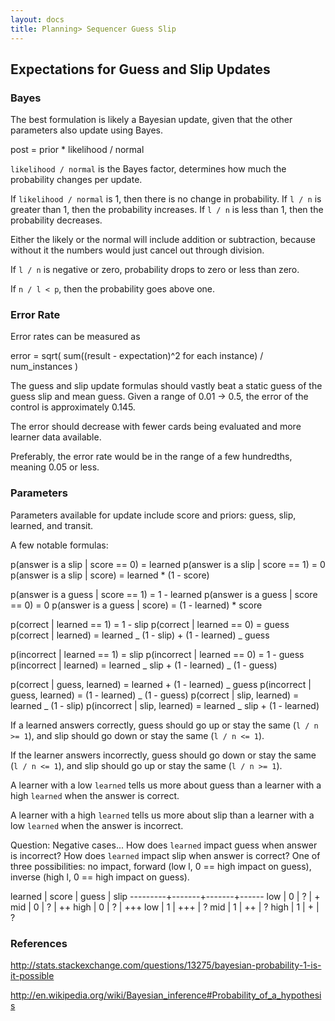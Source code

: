 ```yaml
---
layout: docs
title: Planning> Sequencer Guess Slip
---
```


## Expectations for Guess and Slip Updates

### Bayes

The best formulation is likely a Bayesian update, given that the other parameters also update using Bayes.

post = prior \* likelihood / normal

`likelihood / normal` is the Bayes factor, determines how much the probability changes per update.

If `likelihood / normal` is 1, then there is no change in probability. If `l / n` is greater than 1, then the probability increases. If `l / n` is less than 1, then the probability decreases.

Either the likely or the normal will include addition or subtraction, because without it the numbers would just cancel out through division.

If `l / n` is negative or zero, probability drops to zero or less than zero.

If `n / l < p`, then the probability goes above one.

### Error Rate

Error rates can be measured as

error = sqrt(
sum((result - expectation)^2 for each instance)
/ num_instances
)

The guess and slip update formulas should vastly beat a static guess of the guess slip and mean guess. Given a range of 0.01 -> 0.5, the error of the control is approximately 0.145.

The error should decrease with fewer cards being evaluated and more learner data available.

Preferably, the error rate would be in the range of a few hundredths, meaning 0.05 or less.

### Parameters

Parameters available for update include score and priors: guess, slip, learned, and transit.

A few notable formulas:

p(answer is a slip | score == 0) = learned
p(answer is a slip | score == 1) = 0
p(answer is a slip | score) = learned \* (1 - score)

p(answer is a guess | score == 1) = 1 - learned
p(answer is a guess | score == 0) = 0
p(answer is a guess | score) = (1 - learned) \* score

p(correct | learned == 1) = 1 - slip
p(correct | learned == 0) = guess
p(correct | learned) = learned _ (1 - slip) + (1 - learned) _ guess

p(incorrect | learned == 1) = slip
p(incorrect | learned == 0) = 1 - guess
p(incorrect | learned) = learned _ slip + (1 - learned) _ (1 - guess)

p(correct | guess, learned) = learned + (1 - learned) _ guess
p(incorrect | guess, learned) = (1 - learned) _ (1 - guess)
p(correct | slip, learned) = learned _ (1 - slip)
p(incorrect | slip, learned) = learned _ slip + (1 - learned)

If a learned answers correctly, guess should go up or stay the same (`l / n >= 1`), and slip should go down or stay the same (`l / n <= 1`).

If the learner answers incorrectly, guess should go down or stay the same (`l / n <= 1`), and slip should go up or stay the same (`l / n >= 1`).

A learner with a low `learned` tells us more about guess than a learner with a high `learned` when the answer is correct.

A learner with a high `learned` tells us more about slip than a learner with a low `learned` when the answer is incorrect.

Question: Negative cases... How does `learned` impact guess when answer is incorrect? How does `learned` impact slip when answer is correct? One of three possibilities: no impact, forward (low l, 0 == high impact on guess), inverse (high l, 0 == high impact on guess).

learned | score | guess | slip
---------+-------+-------+------
low | 0 | ? | +
mid | 0 | ? | ++
high | 0 | ? | +++
low | 1 | +++ | ?
mid | 1 | ++ | ?
high | 1 | + | ?

### References

http://stats.stackexchange.com/questions/13275/bayesian-probability-1-is-it-possible

http://en.wikipedia.org/wiki/Bayesian_inference#Probability_of_a_hypothesis
